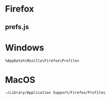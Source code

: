 # Firefox 
## prefs.js

# Windows
```
%AppData%\Mozilla\Firefox\Profiles
```

# MacOS
```
~/Library/Application Support/Firefox/Profiles
```
